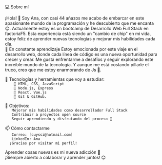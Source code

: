 💻 Sobre mí

¡Hola! 👋 Soy Ana, con casi 44 añazos me acabo de embarcar en este apasionante mundo de la programación y he descubierto que me encanta 😍. Actualmente estoy es un bootcamp de Desarrollo Web Full Stack en factoriaF5. Esta experiencia está siendo un "cambio de chip" en mi vida, estoy feliz de aprender nuevas tecnologías y mejorar mis habilidades cada día.  
🚀 En constante aprendizaje
Estoy emocionada por este viaje en el desarrollo web, donde cada línea de código es una nueva oportunidad para crecer y crear. Me gusta enfrentarme a desafíos y seguir explorando este increíble mundo de la tecnología. Y aunque me está costando pillarle el truco, creo que me estoy enarmorando de Js 🥰.  

🔧 Tecnologías y herramientas que voy a estudiar:  
`    📌 HTML, CSS, JavaScript`  
`    📌 Node.js, Express`   
`    📌 React, Vue.js`  
`    📌 Git & GitHub.`  

🌱 Objetivos:  
`   Mejorar mis habilidades como desarrollador Full Stack`  
`   Contribuir a proyectos open source`  
`   Seguir aprendiendo y disfrutando del proceso 🚀`  

📫 Cómo contactarme  
`   Correo: [cuyssi@hotmail.com]`  
`   LinkedIn: Ana`  
`  ¡Gracias por visitar mi perfil!`  

Aprender cosas nuevas es mi nueva adicción 🤩  
¡Siempre abierto a colaborar y aprender juntos! 😊
